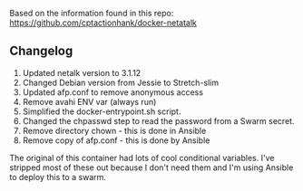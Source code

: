 Based on the information found in this repo: https://github.com/cptactionhank/docker-netatalk 

## Changelog

1. Updated netalk version to 3.1.12
1. Changed Debian version from Jessie to Stretch-slim
1. Updated afp.conf to remove anonymous access
1. Remove avahi ENV var (always run)
1. Simplified the docker-entrypoint.sh script. 
1. Changed the chpasswd step to read the password from a Swarm secret.
1. Remove directory chown - this is done in Ansible
1. Remove copy of afp.conf - this is done by Ansible 

The original of this container had lots of cool conditional variables. I've stripped most of these out because I don't need them and I'm using Ansible to deploy this to a swarm.